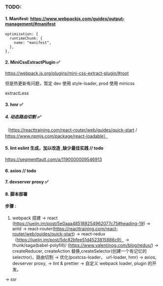### TODO:

#### 1. Manifest: https://www.webpackjs.com/guides/output-management/#manifest

```
optimization: {
  runtimeChunk: {
    name: "manifest",
  },
},
```

#### 2. MiniCssExtractPlugin ✅

https://webpack.js.org/plugins/mini-css-extract-plugin/#root

但是热更新有问题，暂定 dev 使用 style-loader, prod 使用 minicss

extractLess

#### 3. hmr ✅

##### 4. 动态路由切割 ✅

（https://reacttraining.com/react-router/web/guides/quick-start / https://www.npmjs.com/package/react-loadable）

#### 5. lint eslint 生成，加以改造 ,缺少最佳实践 // todo

https://segmentfault.com/a/1190000009546913

#### 6. axios // todo

#### 7. devserver proxy ✅

#### 8. 脚本部署

#### 步骤 :

1. webpack 搭建 -> react (https://juejin.im/post/5e0aaa485188254962077c75#heading-19) -> antd -> react-router(https://reacttraining.com/react-router/web/guides/quick-start) -> react-redux （https://juejin.im/post/5dc82bfee51d4523815886c9） -> thunk/saga(babel-polyfill)/ (https://www.valentinog.com/blog/redux/) -> createReducer, createAction 替换,createSelector(创建一个有记忆的 selectror)，路由切割 -> 优化(postcss-loader， url-loader, hmr) -> axios, devserver proxy, -> lint & prettier -> 自定义 webpack loader, plugin 的开发。

-> ssr
